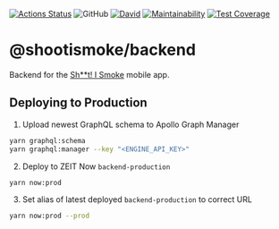 [![Actions Status](https://github.com/shootismoke/backend/workflows/ci/badge.svg)](https://github.com/shootismoke/backend/actions)
![GitHub](https://img.shields.io/github/license/shootismoke/backend.svg)
[![David](https://img.shields.io/david/shootismoke/backend.svg)](https://david-dm.org/shootismoke/backend)
[![Maintainability](https://api.codeclimate.com/v1/badges/dfeff2fb9de150607af9/maintainability)](https://codeclimate.com/github/shootismoke/backend/maintainability)
[![Test Coverage](https://api.codeclimate.com/v1/badges/dfeff2fb9de150607af9/test_coverage)](https://codeclimate.com/github/shootismoke/backend/test_coverage)

# @shootismoke/backend

Backend for the [Sh\*\*t! I Smoke](https://shootismoke.github.io) mobile app.

## Deploying to Production

1. Upload newest GraphQL schema to Apollo Graph Manager

```bash
yarn graphql:schema
yarn graphql:manager --key "<ENGINE_API_KEY>"
```

2. Deploy to ZEIT Now `backend-production`

```bash
yarn now:prod
```

3. Set alias of latest deployed `backend-production` to correct URL

```bash
yarn now:prod --prod
```
